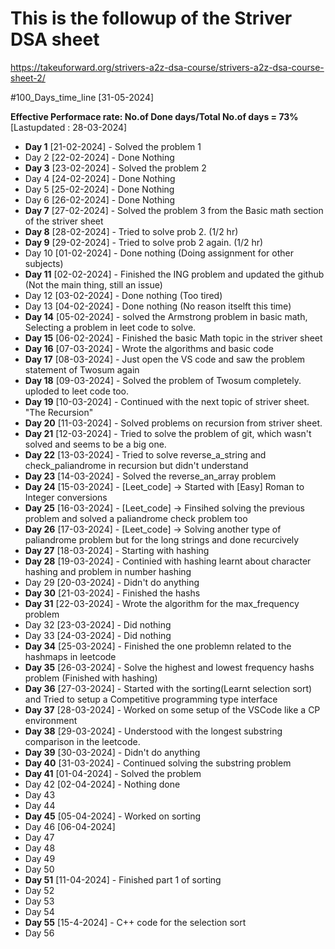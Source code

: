 # This is the followup of the Striver DSA sheet

https://takeuforward.org/strivers-a2z-dsa-course/strivers-a2z-dsa-course-sheet-2/

<!-- Animation of the progress -->
<!-- 1. Start with a journey of a guy from 2021, failed in one month, in 2022 failed in one month, in 2023 (Nov) struggled to do and succeded in 2024 -->

#100_Days_time_line [31-05-2024]

**Effective Performace rate: No.of Done days/Total No.of days = 73%** [Lastupdated : 28-03-2024]

- **Day 1**   [21-02-2024] - Solved the problem 1
- Day 2       [22-02-2024] - Done Nothing
- **Day 3**   [23-02-2024] - Solved the problem 2
- Day 4       [24-02-2024] - Done Nothing
- Day 5       [25-02-2024] - Done Nothing
- Day 6       [26-02-2024] - Done Nothing
- **Day 7**   [27-02-2024] - Solved the problem 3 from the Basic math section of the striver sheet
- **Day 8**   [28-02-2024] - Tried to solve prob 2. (1/2 hr)
- **Day 9**   [29-02-2024] - Tried to solve prob 2 again. (1/2 hr)
- Day 10      [01-02-2024] - Done nothing (Doing assignment for other subjects)
- **Day 11**  [02-02-2024] - Finished the ING problem and updated the github (Not the main thing, still an issue)
- Day 12      [03-02-2024] - Done nothing (Too tired)
- Day 13      [04-02-2024] - Done nothing (No reason itselft this time)
- **Day 14**  [05-02-2024] - solved the Armstrong problem in basic math, Selecting a problem in leet code to solve.
- **Day 15**  [06-02-2024] - Finished the basic Math topic in the striver sheet
- **Day 16**  [07-03-2024] - Wrote the algorithms and basic code 
- **Day 17**  [08-03-2024] - Just open the VS code and saw the problem statement of Twosum again
- **Day 18**  [09-03-2024] - Solved the problem of Twosum completely. uploded to leet code too.
- **Day 19**  [10-03-2024] - Continued with the next topic of striver sheet. "The Recursion"
- **Day 20**  [11-03-2024] - Solved problems on recursion from striver sheet.
- **Day 21**  [12-03-2024] - Tried to solve the problem of git, which wasn't solved and seems to be a big one.
- **Day 22**  [13-03-2024] - Tried to solve reverse_a_string and check_paliandrome in recursion but didn't understand
- **Day 23**  [14-03-2024] - Solved the reverse_an_array problem
- **Day 24**  [15-03-2024] - [Leet_code] -> Started with [Easy] Roman to Integer conversions
- **Day 25**  [16-03-2024] - [Leet_code] -> Finsihed solving the previous problem and solved a paliandrome check problem too
- **Day 26**  [17-03-2024] - [Leet_code] -> Solving another type of paliandrome problem but for the long strings and done recurcively
- **Day 27**  [18-03-2024] - Starting with hashing
- **Day 28**  [19-03-2024] - Continied with hashing learnt about character hashing and problem in number hashing
- Day 29      [20-03-2024] - Didn't do anything
- **Day 30**  [21-03-2024] - Finished the hashs
- **Day 31**  [22-03-2024] - Wrote the algorithm for the max_frequency problem
- Day 32      [23-03-2024] - Did nothing
- Day 33      [24-03-2024] - Did nothing
- **Day 34**  [25-03-2024] - Finished the one problemn related to the hashmaps in leetcode
- **Day 35**  [26-03-2024] - Solve the highest and lowest frequency hashs problem (Finished with hashing)
- **Day 36**  [27-03-2024] - Started with the sorting(Learnt selection sort) and Tried to setup a Competitive programming type interface
- **Day 37**  [28-03-2024] - Worked on some setup of the VSCode like a CP environment
- **Day 38**  [29-03-2024] - Understood with the longest substring comparison in the leetcode.
- **Day 39**  [30-03-2024] - Didn't do anything
- **Day 40**  [31-03-2024] - Continued solving the substring problem
- **Day 41**  [01-04-2024] - Solved the problem
- Day 42      [02-04-2024] - Nothing done
- Day 43    
- Day 44
- **Day 45**  [05-04-2024] - Worked on sorting
- Day 46      [06-04-2024]
- Day 47
- Day 48
- Day 49
- Day 50
- **Day 51**  [11-04-2024] - Finished part 1 of sorting
- Day 52
- Day 53
- Day 54
- **Day 55**      [15-4-2024]  - C++ code for the selection sort
- Day 56





<!-- # Leet code problems solved
1. Problem from arrays [a. Container with water, b. 3Sum, c. Twosum, d. Max_frequency ] -->


